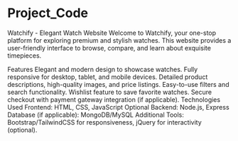 # Project_Code
Watchify - Elegant Watch Website
Welcome to Watchify, your one-stop platform for exploring premium and stylish watches. This website provides a user-friendly interface to browse, compare, and learn about exquisite timepieces.

Features
Elegant and modern design to showcase watches.
Fully responsive for desktop, tablet, and mobile devices.
Detailed product descriptions, high-quality images, and price listings.
Easy-to-use filters and search functionality.
Wishlist feature to save favorite watches.
Secure checkout with payment gateway integration (if applicable).
Technologies Used
Frontend: HTML, CSS, JavaScript
Optional Backend: Node.js, Express
Database (if applicable): MongoDB/MySQL
Additional Tools: Bootstrap/TailwindCSS for responsiveness, jQuery for interactivity (optional).
